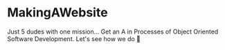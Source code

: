 # MakingAWebsite
Just 5 dudes with one mission... Get an A in Processes of Object Oriented Software Development. Let's see how we do 👀
